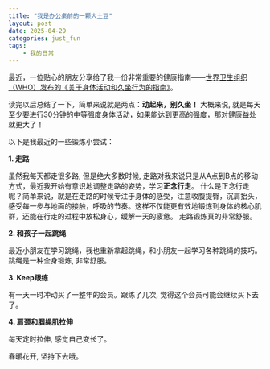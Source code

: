 ```yaml
---
title: "我是办公桌前的一颗大土豆"
layout: post
date: 2025-04-29
categories: just_fun
tags:
    - 我的日常
---
```



最近，一位贴心的朋友分享给了我一份非常重要的健康指南——[世界卫生组织（WHO）发布的《关于身体活动和久坐行为的指南》](https://iris.who.int/bitstream/handle/10665/336656/9789240032156-chi.pdf?sequence=29&isAllowed=y)。

读完以后总结了一下，简单来说就是两点：**动起来，别久坐！** 大概来说, 就是每天至少要进行30分钟的中等强度身体活动，如果能达到更高的强度，那对健康益处就更大了！

以下是我最近的一些锻炼小尝试：

**1. 走路**

虽然我每天都走很多路, 但是绝大多数时候, 走路对我来说只是从A点到B点的移动方式，最近我开始有意识地调整走路的姿势，学习**正念行走**。
什么是正念行走呢？简单来说，就是在走路的时候专注于身体的感受，注意收腹提臀，沉肩抬头，感受每一步与地面的接触，呼吸的节奏。这样不仅能更有效地锻炼到身体的核心肌群，还能在行走的过程中放松身心，缓解一天的疲惫。
走路锻炼真的非常舒服。

**2. 和孩子一起跳绳**

最近小朋友在学习跳绳，我也重新拿起跳绳，和小朋友一起学习各种跳绳的技巧。跳绳是一种全身锻炼, 非常舒服。

**3. Keep跟练**

有一天一时冲动买了一整年的会员。跟练了几次, 觉得这个会员可能会继续买下去了。

**4. 肩颈和腘绳肌拉伸**

每天定时拉伸, 感觉自己变长了。


春暖花开, 坚持下去哦。